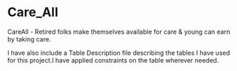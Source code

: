 # Care_All
CareAll - Retired folks make themselves available for care &amp; young can earn by taking care.

I have also include a Table Description file describing the tables I have used for this project.I have applied constraints on the table wherever needed.
